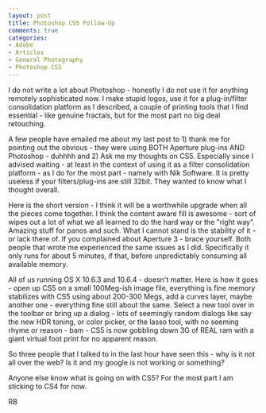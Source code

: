 ```yaml
---
layout: post
title: Photoshop CS5 Follow-Up
comments: true
categories:
- Adobe
- Articles
- General Photography
- Photoshop CS5
---
```

I do not write a lot about Photoshop - honestly I do not use it for anything remotely sophisticated now. I make stupid logos, use it for a plug-in/filter consolidation platform as I described, a couple of printing tools that I find essential - like genuine fractals, but for the most part no big deal retouching.

A few people have emailed me about my last post to 1) thank me for pointing out the obvious - they were using BOTH Aperture plug-ins AND Photoshop - duhhhh and 2) Ask me my thoughts on CS5. Especially since I advised waiting - at least in the context of using it as a filter consolidation platform - as I do for the most part - namely with Nik Software. It is pretty useless if your filters/plug-ins are still 32bit. They wanted to know what I thought overall.

Here is the short version - I think it will be a worthwhile upgrade when all the pieces come together. I think the content aware fill is awesome - sort of wipes out a lot of what we all learned to do the hard way or the "right way". Amazing stuff for panos and such. What I cannot stand is the stability of it - or lack there of. If you complained about Aperture 3 - brace yourself. Both people that wrote me experienced the same issues as I did. Specifically it only runs for about 5 minutes, if that, before unpredictably consuming all available memory.

All of us running OS X 10.6.3 and 10.6.4 - doesn't matter. Here is how it goes - open up CS5 on a small 100Meg-ish image file, everything is fine memory stabilizes with CS5 using about 200-300 Megs, add a curves layer, maybe another one - everything fine still about the same. Select a new tool over in the toolbar or bring up a dialog - lots of seemingly random dialogs like say the new HDR toning, or color picker, or the lasso tool, with no seeming rhyme or reason - bam - CS5 is now gobbling down 3G of REAL ram with a giant virtual foot print for no apparent reason.

So three people that I talked to in the last hour have seen this - why is it not all over the web? Is it and my google is not working or something?

Anyone else know what is going on with CS5? For the most part I am sticking to CS4 for now.

RB